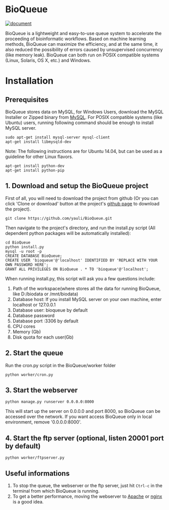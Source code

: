 # BioQueue
[![document](https://readthedocs.org/projects/bioqueue/badge/?version=latest "document")](https://bioqueue.readthedocs.io/en/latest/?badge=latest)

BioQueue is a lightweight and easy-to-use queue system to accelerate the proceeding of bioinformatic workflows. Based on machine learning methods, BioQueue can maximize the efficiency, and at the same time, it also reduced the possibility of errors caused by unsupervised concurrency (like memory leak). BioQueue can both run on POSIX compatible systems (Linux, Solaris, OS X, etc.) and Windows.
# Installation
## Prerequisites
BioQueue stores data on MySQL, for Windows Users, download the MySQL Installer or Zipped binary from [MySQL](http://www.mysql.com/downloads/). For POSIX compatible systems (like Ubuntu) users, running following command should be enough to install MySQL server.
```
sudo apt-get install mysql-server mysql-client
apt-get install libmysqld-dev
```
Note: The following instructions are for Ubuntu 14.04, but can be used as a guideline for other Linux flavors.
```
apt-get install python-dev
apt-get install python-pip
```
## 1. Download and setup the BioQueue project
First of all, you will need to download the project from github (Or you can click 'Clone or download' button at the project's [github page](https://github.com/yauli/BioQueue) to download the project).
```
git clone https://github.com/yauli/BioQueue.git
```
Then navigate to the project's directory, and run the install.py script (All dependent python packages will be automatically installed):
```
cd BioQueue
python install.py
mysql -u root -p
CREATE DATABASE BioQueue;
CREATE USER 'bioqueue'@'localhost' IDENTIFIED BY 'REPLACE WITH YOUR OWN PASSWORD HERE';
GRANT ALL PRIVILEGES ON BioQueue . * TO 'bioqueue'@'localhost';
```
When running install.py, this script will ask you a few questions include:
 1. Path of the workspace(where stores all the data for running BioQueue, like D:/biodata or /mnt/biodata)
 2. Database host: If you install MySQL server on your own machine, enter localhost or 127.0.0.1
 3. Database user: bioqueue by default
 4. Database password
 5. Database port :3306 by default
 6. CPU cores
 7. Memory (Gb)
 8. Disk quota for each user(Gb)
## 2. Start the queue
Run the cron.py script in the BioQueue/worker folder
```
python worker/cron.py
```
## 3. Start the webserver
```
python manage.py runserver 0.0.0.0:8000
```
This will start up the server on 0.0.0.0 and port 8000, so BioQueue can be accessed over the network. If you want access BioQueue only in local environment, remove '0.0.0.0:8000'.
## 4. Start the ftp server (optional, listen 20001 port by default)
```
python worker/ftpserver.py
```
## Useful informations
1. To stop the queue, the webserver or the ftp server, just hit `Ctrl-c` in the terminal from which BioQueue is running.
2. To get a better performance, moving the webserver to [Apache](https://github.com/yauli/BioQueue/wiki/Use-CPBQueue-with-Apache-and-mod_wsgi) or [nginx](https://nginx.org) is a good idea. 
